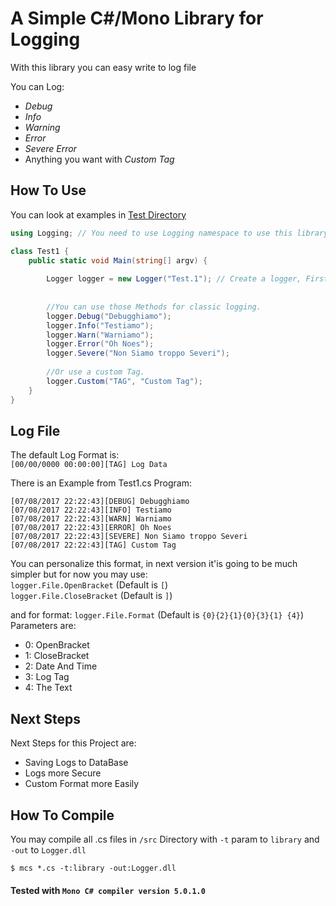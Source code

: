 # A Simple C#/Mono Library for Logging
With this library you can easy write to log file

You can Log:

 * _Debug_
 * _Info_
 * _Warning_
 * _Error_
 * _Severe Error_
 * Anything you want with  _Custom Tag_


## How To Use

You can  look at examples in [Test Directory](test/)

```C#
using Logging; // You need to use Logging namespace to use this library.

class Test1 {
    public static void Main(string[] argv) {
    
        Logger logger = new Logger("Test.1"); // Create a logger, First Parameter is the file path without the extension
       
       
        //You can use those Methods for classic logging.
        logger.Debug("Debugghiamo");
        logger.Info("Testiamo");
        logger.Warn("Warniamo");
        logger.Error("Oh Noes");
        logger.Severe("Non Siamo troppo Severi");
        
        //Or use a custom Tag.
        logger.Custom("TAG", "Custom Tag");
    }
}   
```

## Log File
The default Log Format is:  
`[00/00/0000 00:00:00][TAG] Log Data`

There is an Example from Test1.cs Program:
```
[07/08/2017 22:22:43][DEBUG] Debugghiamo
[07/08/2017 22:22:43][INFO] Testiamo
[07/08/2017 22:22:43][WARN] Warniamo
[07/08/2017 22:22:43][ERROR] Oh Noes
[07/08/2017 22:22:43][SEVERE] Non Siamo troppo Severi
[07/08/2017 22:22:43][TAG] Custom Tag
```

You can personalize this format, in next version it'is going to be much simpler
but for now you may use:  
`logger.File.OpenBracket` (Default is `[`)  
`logger.File.CloseBracket` (Default is `]`)  

and for format:
`logger.File.Format` (Default is `{0}{2}{1}{0}{3}{1} {4}`)  
Parameters are:  
 * 0: OpenBracket  
 * 1: CloseBracket  
 * 2: Date And Time  
 * 3: Log Tag  
 * 4: The Text  

## Next Steps
Next Steps for this Project are:
 * Saving Logs to DataBase
 * Logs more Secure
 * Custom Format more Easily


## How To Compile
You may compile all .cs files in `/src` Directory with `-t` param to `library` and `-out` to `Logger.dll`

`$ mcs *.cs -t:library -out:Logger.dll`

#### Tested with `Mono C# compiler version 5.0.1.0`
